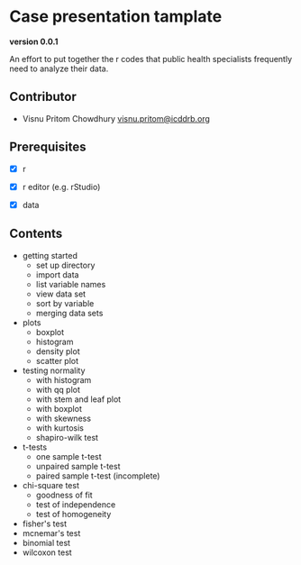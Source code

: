 # Case presentation tamplate

**version 0.0.1**

An effort to put together the r codes that public health specialists frequently need to analyze their data.

## Contributor

- Visnu Pritom Chowdhury <visnu.pritom@icddrb.org>

## Prerequisites

- [x] r
- [x] r editor (e.g. rStudio) 
- [x] data 


## Contents 

- getting started 
	- set up directory 
	- import data
	- list variable names 
	- view data set 
	- sort by variable 
	- merging data sets 
- plots 
	- boxplot 
	- histogram 
	- density plot 
	- scatter plot 
- testing normality
	- with histogram 
	- with qq plot  
	- with stem and leaf plot 
	- with boxplot
	- with skewness
	- with kurtosis
	- shapiro-wilk test
- t-tests
	- one sample t-test
	- unpaired sample t-test
	- paired sample t-test (incomplete)
- chi-square test
	- goodness of fit
	- test of independence
	- test of homogeneity
- fisher's test
- mcnemar's test
- binomial test 
- wilcoxon test 

